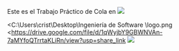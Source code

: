 Este es el Trabajo Práctico de Cola en ![](https://drive.google.com/file/d/1qWyjbY9GBWNVAn-7aMYfoQTrrtaKLiRn/view?usp=share_link)

<C:\Users\crist\Desktop\Ingeniería de Software \logo.png
<https://drive.google.com/file/d/1qWyjbY9GBWNVAn-7aMYfoQTrrtaKLiRn/view?usp=share_link
![](https://drive.google.com/file/d/1qWyjbY9GBWNVAn-7aMYfoQTrrtaKLiRn/view?usp=sharing)
